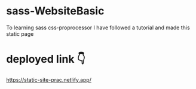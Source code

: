 # sass-WebsiteBasic

To learning sass css-proprocessor I have followed a tutorial and made this static page

# deployed link 👇

https://static-site-prac.netlify.app/

